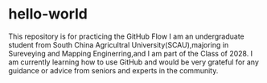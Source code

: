 # hello-world
This repository is for practicing the GitHub Flow
I am an undergraduate student from South China Agricultral University(SCAU),majoring in Sureveying and Mapping Enginerring,and I am part of the Class of 2028.
I am currently learning how to use GitHub and would be very grateful for any guidance or advice from seniors and experts in the community.
